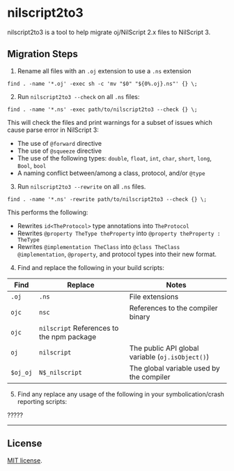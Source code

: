 # nilscript2to3

nilscript2to3 is a tool to help migrate oj/NilScript 2.x files to NilScript 3.

## Migration Steps

1) Rename all files with an `.oj` extension to use a `.ns` extension

```
find . -name '*.oj' -exec sh -c 'mv "$0" "${0%.oj}.ns"' {} \;
```

2) Run `nilscript2to3 --check` on all `.ns` files:

```
find . -name '*.ns' -exec path/to/nilscript2to3 --check {} \;
```

This will check the files and print warnings for a subset of issues which cause parse error in NilScript 3:

* The use of `@forward` directive
* The use of `@squeeze` directive
* The use of the following types: `double`, `float`, `int`, `char`, `short`, `long`, `Bool`, `bool`
* A naming conflict between/among a class, protocol, and/or `@type`

3) Run `nilscript2to3 --rewrite` on all `.ns` files.

```
find . -name '*.ns' -rewrite path/to/nilscript2to3 --check {} \;
```

This performs the following:

* Rewrites `id<TheProtocol>` type annotations into `TheProtocol`
* Rewrites `@property TheType theProperty` into `@property theProperty : TheType`
* Rewrites `@implementation TheClass`  into  `@class TheClass`
 `@implementation`, `@property`, and protocol types into their new format.


4) Find and replace the following in your build scripts:

| Find | Replace | Notes |
|-|-|-|
| `.oj` | `.ns` | File extensions
| `ojc` | `nsc` | References to the compiler binary
| `ojc` | `nilscript` References to the npm package
| `oj` | `nilscript` |  The public API global variable (`oj.isObject()`)
| `$oj_oj` | `N$_nilscript` | The global variable used by the compiler

5) Find any replace any usage of the following in your symbolication/crash reporting scripts:

?????

---
## <a name="license"></a>License

[MIT license](http://github.com/musictheory/nilscript2to3/raw/master/LICENSE.MIT).

